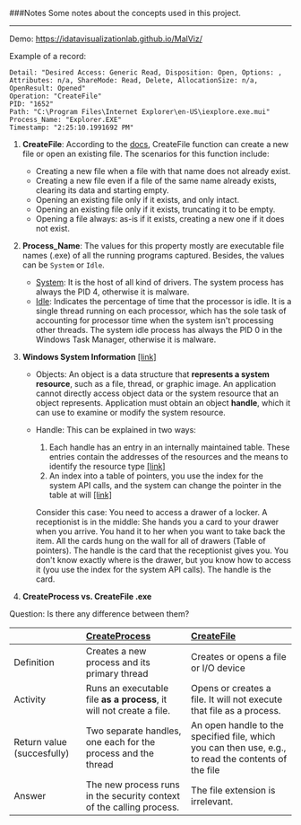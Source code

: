 ###Notes
Some notes about the concepts used in this project.
___
Demo: https://idatavisualizationlab.github.io/MalViz/

Example of a record:
````
Detail: "Desired Access: Generic Read, Disposition: Open, Options: , Attributes: n/a, ShareMode: Read, Delete, AllocationSize: n/a, OpenResult: Opened"
Operation: "CreateFile"
PID: "1652"
Path: "C:\Program Files\Internet Explorer\en-US\iexplore.exe.mui"
Process_Name: "Explorer.EXE"
Timestamp: "2:25:10.1991692 PM"
````
1. **CreateFile**: According to the [docs](https://docs.microsoft.com/en-us/windows/desktop/FileIO/creating-and-opening-files),
CreateFile function can create a new file or open an existing file. The scenarios for this function include:

    - Creating a new file when a file with that name does not already exist.
    - Creating a new file even if a file of the same name already exists, clearing its data and starting empty.
    - Opening an existing file only if it exists, and only intact.
    - Opening an existing file only if it exists, truncating it to be empty.
    - Opening a file always: as-is if it exists, creating a new one if it does not exist.
    
2. **Process_Name**: The values for this property mostly are executable file names (.exe) of all the running programs 
captured. Besides, the values can be `System` or `Idle`.
    - [System](https://www.neuber.com/taskmanager/process/system.html): It is the host of all kind of drivers. The system process has always the PID 4, otherwise it is malware.
    - [Idle](https://www.neuber.com/taskmanager/process/system%20idle.html): Indicates the percentage of time that 
    the processor is idle. It is a single thread running on each processor, which has the sole task of 
    accounting for processor time when the system isn't processing other threads. The system idle process has always the 
    PID 0  in the Windows Task Manager, otherwise it is malware.
    
3. **Windows System Information** [[link]](https://docs.microsoft.com/en-us/windows/desktop/sysinfo/handles-and-objects)
    
    - Objects: An object is a data structure that **represents a system resource**, such as a file, thread, or graphic 
    image. An application cannot directly access object data or the system resource that an object represents. 
    Application must obtain an object **handle**, which it can use to examine or modify the system resource.
    
    - Handle: This can be explained in two ways: 
        1. Each handle has an entry in an internally maintained table. These entries contain the addresses of the 
        resources and the means to identify the resource type [[link]](https://docs.microsoft.com/en-us/windows/desktop/sysinfo/handles-and-objects)
        2. An index into a table of pointers, you use the index for the system API calls, and the system can change 
        the pointer in the table at will [[link]](https://stackoverflow.com/a/902969/)
        
        Consider this case: You need to access a drawer of a locker. A receptionist is in the middle: She hands you a
         card to your drawer when you arrive. You hand it to her when you want to take back the item. All the cards 
         hung on the wall for all of drawers (Table of pointers). The handle is the card that the receptionist 
         gives you. You don't know exactly where is the drawer, but you know how to access it (you use the index for the system API calls).
         The handle is the card.
         
4. **CreateProcess vs. CreateFile .exe**

Question: Is there any difference between them?

|       | [CreateProcess](https://docs.microsoft.com/en-us/windows/desktop/api/processthreadsapi/nf-processthreadsapi-createprocessa)           | [CreateFile](https://docs.microsoft.com/en-us/windows/desktop/api/fileapi/nf-fileapi-createfilea)  |
| ------------- |:-------------| :-----|
| Definition      | Creates a new process and its primary thread | Creates or opens a file or I/O device |
| Activity      | Runs an executable file **as a process**, it will not create a file.| Opens or creates a file. It will not execute that file as a process. |
| Return value (succesfully) |Two separate handles, one each for the process and the thread       |An open handle to the specified file,  which you can then use, e.g., to read the contents of the file |
|Answer |The new process runs in the security context of the calling process.  |The file extension is irrelevant.|